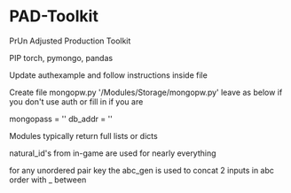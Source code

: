 # PAD-Toolkit
PrUn Adjusted Production Toolkit

PIP torch, pymongo, pandas

Update authexample and follow instructions inside file

Create file mongopw.py '/Modules/Storage/mongopw.py'
leave as below if you don't use auth or fill in if you are

mongopass = ''
db_addr = ''

Modules typically return full lists or dicts

natural_id's from in-game are used for nearly everything

for any unordered pair key the abc_gen is used to concat 2 inputs in abc order with _ between
